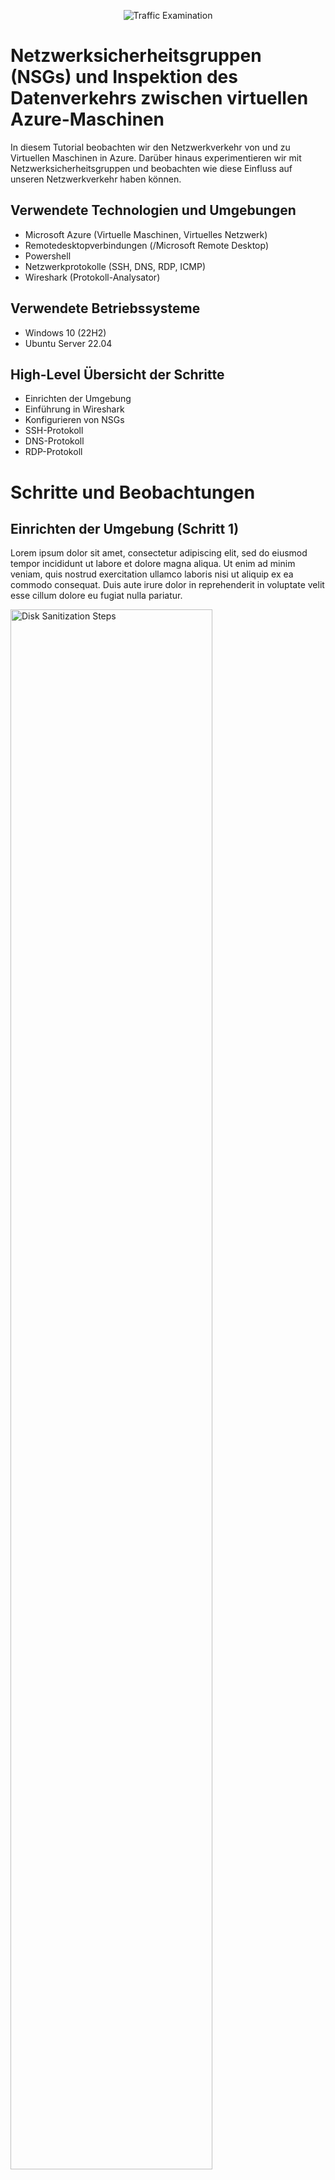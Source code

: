 <p align="center">
<img src="https://i.imgur.com/Ua7udoS.png" alt="Traffic Examination"/>
</p>

<h1>Netzwerksicherheitsgruppen (NSGs) und Inspektion des Datenverkehrs zwischen virtuellen Azure-Maschinen</h1>
In diesem Tutorial beobachten wir den Netzwerkverkehr von und zu Virtuellen Maschinen in Azure. Darüber hinaus experimentieren wir mit Netzwerksicherheitsgruppen und beobachten wie diese Einfluss auf unseren Netzwerkverkehr haben können.
<br />



<!-- NEW SECTION -->
<!-- NEW SECTION -->
<!-- NEW SECTION -->
<h2>Verwendete Technologien und Umgebungen</h2>

- Microsoft Azure (Virtuelle Maschinen, Virtuelles Netzwerk)
- Remotedesktopverbindungen (/Microsoft Remote Desktop)
- Powershell
- Netzwerkprotokolle (SSH, DNS, RDP, ICMP)
- Wireshark (Protokoll-Analysator)



<!-- NEW SECTION -->
<!-- NEW SECTION -->
<!-- NEW SECTION -->
<h2>Verwendete Betriebssysteme</h2>

- Windows 10 (22H2)
- Ubuntu Server 22.04



<!-- NEW SECTION -->
<!-- NEW SECTION -->
<!-- NEW SECTION -->
<h2>High-Level Übersicht der Schritte</h2>

- Einrichten der Umgebung
- Einführung in Wireshark
- Konfigurieren von NSGs
- SSH-Protokoll
- DNS-Protokoll
- RDP-Protokoll



<!-- NEW SECTION -->
<!-- NEW SECTION -->
<!-- NEW SECTION -->
<h1>Schritte und Beobachtungen</h1>



<!-- NEW SECTION -->
<!-- NEW SECTION -->
<!-- NEW SECTION -->
<h2>Einrichten der Umgebung (Schritt 1)</h2>
<p>
Lorem ipsum dolor sit amet, consectetur adipiscing elit, sed do eiusmod tempor incididunt ut labore et dolore magna aliqua. Ut enim ad minim veniam, quis nostrud exercitation ullamco laboris nisi ut aliquip ex ea commodo consequat. Duis aute irure dolor in reprehenderit in voluptate velit esse cillum dolore eu fugiat nulla pariatur.
</p>
<p>
<img src="https://i.imgur.com/DJmEXEB.png" height="80%" width="80%" alt="Disk Sanitization Steps"/>
</p>
<br />



<!-- NEW SECTION -->
<!-- NEW SECTION -->
<!-- NEW SECTION -->
<h2>Einführung in Wireshark (Schritt 2)</h2>
<p>
Zuerst verbinden wir uns mit der Virtuellen Windows-Maschine mithilfe von Remotedesktopverbindungen ( oder Microsoft Remote Desktop falls Ihr PC ein MacOS verwendet). Anschließend gehen wir ins Internet und installieren Wireshark[hier hyperlink:https://www.wireshark.org/#downloadLink], genauer den Windows x64 Installer. Öffnen Sie diesen nach erfolgreichen Download und starten Sie mit der Installation von Wireshark. Klicken Sie sich hierbei einfach durch und achten Sie bei dem Fenster "Packet Capture" darauf dass das Häckchen für "Install Npcap [Version]" gesetzt ist (s. Bild). Weil djnvajbfjhgvsdfjbnvsdf.......().
</p>
<p>
<img src="https://i.imgur.com/Y7XZwIT.png" height="80%" width="80%" alt="Disk Sanitization Steps"/>
</p>
<p>
<img src="https://i.imgur.com/bhSxeRF.png" height="80%" width="80%" alt="Disk Sanitization Steps"/>
</p>
<br />

<p>
Nach der Installation öffnen wir Wireshark und starten eine Packet-Capture, anders ausgedrückt fangen wir an, Datenpakete, die an und von unserer Virtuellen Windows Maschine gesendet werden, abzufangen. Den das ist Wireshark: judahbfuivsdazugvusidvgsdfgvsdfgfd...................(). Folge zum Starten einer Packet-Capture dem kommenden Bild.
</p>
<p>
<img src="https://i.imgur.com/rnUZQEP.png" height="80%" width="80%" alt="Disk Sanitization Steps"/>
</p>

<p>
Setzt sehen wir all die Pakete, die Wireshark abfängt und gibt uns Informationen über diese. Wie den Ursprung und das Ziel des Datenpakets oder auch Informationen über die verschiedenen Protokolle und Ports, bis hin zum physischen Medium, welches das Datenpaket auf seiner Reise durchläuft. Jegliche Kommunikation zwischen zwei Geräten über ein Netzwerk, sei es innerhalb des lokalen Netzwerks oder des Internets, lässt sich mithilfe des OSI-Modells erklären. Auch die links unten stehenden Informationen orientieren sich an diesem Modell, jedoch würde das erklären dieses Modell den Rahmen dieser Anleitung sprengen. Wir konzentrieren uns in dieser Anleitung lediglich auf die Quelle und das Ziel der Pakete.
</p>
<p>
<img src="https://i.imgur.com/eTFQfWX.png" height="80%" width="80%" alt="Disk Sanitization Steps"/>
</p>



<!-- NEW SECTION -->
<!-- NEW SECTION -->
<!-- NEW SECTION -->
<h2>Konfigurieren von NSGs (Schritt 3)</h2>
<p>
Bevor wir an den Netzwerksicherheitsgruppen der Virtuellen Maschinen schrauben müssen wir innerhalb unserer Windows-Maschine Powershell öffnen. Und das als Adminstrator. Das ist powershell:knfcjiasbgvugdsfbu...............(). 
</p>
<p>
<img src="https://i.imgur.com/1zmIHeW.png" height="80%" width="80%" alt="Disk Sanitization Steps"/>
</p>

<p>
Als nächstes wollen wir von unserer Windows-Maschine aus unsere Linux(/Ubuntu)-Maschine anpingen. Bei dem anpingen wird das ICMP-Protokoll verwendet: dakjnsvjubdfuvbsufdjbv...........(). Aber bei dem ganzen Spam in Wireshark ist es unwahrscheinlich, dass wir die Pakete mit unseren Augen erwischen. Also filtern wir erst den Datenverkehr in Wireshark. Da wir auf ping filtern wollen geben wir in die Zeile "icmp" ein und drücken Enter (s.Bild).
</p>
<p>
<img src="https://i.imgur.com/FGoj14r.png" height="80%" width="80%" alt="Disk Sanitization Steps"/>
</p>

<p>
Schon viel übersichtlicher! Jetzt pingen wir die Linux-Maschine an mittels Powershell. Gebe dazu "ping [private-IPv4_Addresse]" in Powershell ein. Die private-IPv4-Addresse deiner Linux-Maschine findest du, wenn du in Microsoft Azure zu den Virtuellen Maschinen navigierst und dann die Linux-Maschine anklickst (s. Bild). In meinem Fall habe ich die Maschine "LinuxVM" benannt und die IP-Addresse lautet 10.0.0.5.
</p>
<p>
<img src="https://i.imgur.com/cwCyYOR.png" height="80%" width="80%" alt="Disk Sanitization Steps"/>
</p>
<p>
<img src="https://i.imgur.com/sh2988e.png" height="80%" width="80%" alt="Disk Sanitization Steps"/>
</p>
<br />

<p>
Zurück in Wireshark sehen wir jetzt den Datenverkehr den wir mit unserem ping ausgelöst haben. Und wir sehen auch, dass es ein Erfolg war da wir einen Wechsel an Anfrage und Antwort sehen.
</p>
<p>
<img src="https://i.imgur.com/JVdADNz.png" height="80%" width="80%" alt="Disk Sanitization Steps"/>
</p>

<p>
Mit unserem jetzigen Grundwissen können wir anfangen die Netzwerksicherheitsgruppen zu konfigurieren. NSGs:jabvuiasbdfugvgasdfughauroghag.......(). Zuerst initialisieren wir einen dauerhaften ping an die Linux-Maschine ausgehend von unserer Windows-Maschine. Gebe erneut "ping [IP-Addresse]" ein und hänge diesmal ein " -t" dran.
</p>
<p>
<img src="https://i.imgur.com/LLPv3cr.png" height="80%" width="80%" alt="Disk Sanitization Steps"/>
</p>

<p>
In Microsoft Azure navigieren wir erneut zu unserer Linux-Maschine, unter "Netzwerk" auf "Netzwerkeinstellungen" und rechts auf den blauen Text neben "Netzwerksicherheitsgruppe". Links unter "Eingangssicherheitsregeln" wollen wir eine neue hinzufügen, die an die Maschine gesendete ICMP-Datenpakete blockt. Hierbei setzen wir die Zahl bei dem Kästchen "Priorität" auf 290. Es kann auch eine andere Zahl sein, hauptsache sie ist niedriger als 300. Der Name der Regel spielt keine Rolle.
</p>
<p>
<img src="https://i.imgur.com/CFb2yKl.png" height="80%" width="80%" alt="Disk Sanitization Steps"/>
</p>
<p>
<img src="https://i.imgur.com/49kEXi4.png" height="80%" width="80%" alt="Disk Sanitization Steps"/>
</p>

<p>
Beobachte jetzt in deiner Windows-Maschine den ping in Powershell und in Wireshark die Datenpakete. Anhand beider kannst du erkennen, das die Windows-Maschine immernoch versucht die Linux-Maschine anzupingen, sie aber keine Antwort ("reply") mehr von der Linux-Maschine bekommt: Die Linux-Maschine empfängt die Datenpakete. Aber da wir ping benutzen, werden die Pakete durch das ICMP-Protokoll geschleust, welches wir mit unserer selbst definierten Sicherheitsregel geblockt haben. Somit kommt es zu keiner Antwort mehr. 
</p>
<p>
<img src="https://i.imgur.com/EAVMyuU.png" height="80%" width="80%" alt="Disk Sanitization Steps"/>
</p>

<p>
Bevor wir zum nächsten Kapitel springen, löschen wir die Sicherheitsregel wieder und stellen sicher, dass in Wireshark und Powershell dei zwei Maschinen wieder normal mit einander kommunizieren, sprich dass die Linux-Maschine wieder antwortet. Anschließend stoppen wir den permanenten ping (Ctrl+C) und springen zum nächsten Kapitel.
</p>
<p>
<img src="https://i.imgur.com/r6ITvro.png" height="80%" width="80%" alt="Disk Sanitization Steps"/>
</p>



<!-- NEW SECTION -->
<!-- NEW SECTION -->
<!-- NEW SECTION -->
<h2>SSH-Protokoll (Schritt 4)</h2>
<p>
Bevor wir mit SSH weitermachen, starten wir die Packet-Capture neu, heißt Wiresharks Einträge zu den Datenpaketen, die wir filtern, werden gelöscht und es fängt von 0 an neue Datenpakete abzufangen. Drücke oben links auf die grüne Haiflosse und klicke "Continue without Saving". Merken Sie sich diesen Schritt und wiederholen Sie in beim Beginn jedes neues Kapitels.
</p>
<p>
<img src="https://i.imgur.com/tFQZxNX.png" height="80%" width="80%" alt="Disk Sanitization Steps"/>
</p>
<p>
<img src="https://i.imgur.com/hcBgoPL.png" height="80%" width="80%" alt="Disk Sanitization Steps"/>
</p>

<p>
Die letzte Vorbereitung dieses Kapitels besteht darin in Wireshark auf SSH zu filtern bevor wir anfangen eine Verbindung aufzubauen. Was SSH überhaupt ist erläutere ich im Verlauf dieses Kapitels. Zum Filtern oben in die Leiste "ssh" eingeben.
</p>
<p>
<img src="https://i.imgur.com/a0uOS5U.png" height="80%" width="80%" alt="Disk Sanitization Steps"/>
</p>

<p>
Nun werden wir von unserer Windows-Maschine aus uns in die Linux-VM "SSH-en". Gebe folgendes in Powershell ein: "ssh [Benutzername]@[Private-IPv4-Addresse]". Mit Benutzername ist nicht der Name der Linux-VM gemeint, sondern der Name des Benutzerkontos, welches Sie beim Erstellen der Maschine zusammen mit einem Passwort ausgesucht haben. Es ist der Name, den Sie bei Remotedesktopverbindungen als Benutzer angegeben haben (entsprechend der Windows-VM Benutzername) um die Verbindung aufzubauen, über die wir die ganze Zeit operieren. Anschließend fragt Powershell, ob Sie sich sicher sind mit dem herstellen einer Verbindung. Sie tippen "yes" und anschließend geben Sie das Passwort des Benutzerkontos ihrer Linux-VM ein. Achtung!: Wundern Sie sich beim eingeben des Passwortes nicht, dass keine Zeichen in Powershell erscheinen. Powershell versteckt die Eingabe, aber registriert ihren Input. Wenn es gelungen ist, sehen Sie als Verzeichnis nicht mehr ihre Windows-VM sondern die Daten Ihrer Linux-VM.
</p>
<p>
<img src="https://i.imgur.com/6kAsUE7.png" height="80%" width="80%" alt="Disk Sanitization Steps"/>
</p>

<p>
Tippen sie in Powershell ein was Sie wollen und beobachten Sie dabei den Datenverkehr in Wireshark. Was Sie tippen muss nicht Sinn ergeben, sprich es müssen keine Befehle sein oder sonstiges. Wie Sie sicherlich feststellen passiert, wenn sie nichts tippen, gar nichts. Sobald Sie anfangen in die Tastatur zu hämmern erscheint ein Spam in Wireshark. Das liegt an der Natur von SSH. SSH ist:jdbajhsbdvhjab fsdhivb afjhv....................(). Wireshark sehen Sie unsere Virtuellen Maschinen als jeweils Quelle und Ziel des Datenverkehrs und sehen, dass das Protokoll "SSHv2" verwendet wird.
</p>
<p>
<img src="https://i.imgur.com/1XCXYWG.png" height="80%" width="80%" alt="Disk Sanitization Steps"/>
</p>

<p>
Zum Schluss trennen wir wieder die Verbindung. Gebe "exit" in Powershell ein und schon ist es erledigt! Nun befinden Sie sich wieder innerhalb Ihrer Windows-VM.
</p>
<p>
<img src="https://i.imgur.com/1BSWF4Y.png" height="80%" width="80%" alt="Disk Sanitization Steps"/>
</p>
<br />



<!-- NEW SECTION -->
<!-- NEW SECTION -->
<!-- NEW SECTION -->
<h2>DNS-Protokoll (Schritt 5)</h2>
<p>
Anfangen beim "Domain Name System"(DNS) tun wir mit einem Neustart der Packet-Capture in Wireshark und das entsprechende filtern auf DNS. Das selbe Spiel wie davor, einfach "dns" in die Zeile oben eingeben.
</p>
<p>
<img src="https://i.imgur.com/0QMgxUI.png" height="80%" width="80%" alt="Disk Sanitization Steps"/>
</p>

<p>
DNS ist: dasfuijabsgjuhvbafsdjg....................(). Als Sie auf "dns" gefiltert haben, haben Sie höchstwahrscheinlich gesehen, dass Wireshark bereits Datnepakete auf dieser Route identifiziert hat. Um also DNS-Datenverkehr zu verursachen lassen wir uns in Powershell Namen von Webseiten, wie google.com oder netflix.com, in IP-Addressen übersetzen. Gebe "nslookup [webseite]" in Powershell ein. Als Beispiel gebe ich "nslookup google.com" ein. !Wichtig: Merke dir am besten vom letzten angezeigten Eintrag in Wireshark die Nummer links, damit du weißt ab welchem Datenpaket die nachfolgenden durch unseren Befehl ausgelöst wurden. Alternativ können wir auch einfach den Browser öffnen und anfangen zu googlen.
</p>
<p>
<img src="https://i.imgur.com/mXtqql9.png" height="80%" width="80%" alt="Disk Sanitization Steps"/>
</p>
<br />



<!-- NEW SECTION -->
<!-- NEW SECTION -->
<!-- NEW SECTION -->
<h2>RDP-Protokoll (Schritt 6)</h2>
<p>
zu guter letzt sprechen wi über "Remote Desktop Protocol", kurz RDP. Wie der Name verrät geht es hierbei um:nda sjkvbajshbvasbfvujd...................(). Tatsächlich, wie Sie eventuell bereits vermuten, nutzen wir schon die ganze Zeit. Nämlich die Verbindung zwischen unserem eigenen,physischen Rechner und der Windows-VM. Daher beinhaltet alles was wir in diesem Kapitel tun müssen nur das filtern nach RDP. !Achtung: Diesmal müssen wir den entsprechenden Port und nicht das Protokoll "rdp" eingeben. Das hat folgenden Grund: Wireshark muss das Protokoll erkennen, um es als "RDP" anzuzeigen. Wenn der Datenverkehr jedoch verschlüsselt ist (was bei modernen RDP-Verbindungen standardmäßig der Fall ist), kann Wireshark nicht in die Pakete hineinschauen, um sie als RDP zu identifizieren. Demnach geben wir in Wireshark "tcp.port == 3389" oben in die Zeile ein. Alle (fast alle) Protokolle wie SSH oder DNS oder auch RDP haben einen eigenen Port, eine Zahl wie 22 für SSH oder 3389 für RDP. Stellen Sie es sich wie folgt vor: Das Protokoll gibt die Handhabung über das Paket an, wenn es am Ziel angekommen ist. Dinge wie Formatierung der Daten, das Interpretieren der Daten, und vieles mehr. Der Port bezeichnet hierbei die Hausnummer an die das Paket zugestellt ist. Sprich an welche Anwendung und Zweck dieses Datenpaket geht. Das letzte Puzzlestück, das "tcp" ist unspezifisch zu unserem Kontext. Kurz, es bezieht sich auf die Weise, wie die Datenpakete versendet werden. Für unsere Intentionen irrelevant.
</p>
<p>
<img src="https://i.imgur.com/Kh5rgfb.png" height="80%" width="80%" alt="Disk Sanitization Steps"/>
</p>

<p>
Im Unterschied zu den anderen Protokollen, die wir uns angeguckt haben, hört es mit den Datenpaketen in Wireshark gar nicht auf. Ob wir eine Aktion ausführen, wie etwas schreiben, sei es in Powershell oder in Wireshark, oder nichts tun, Datenpakete werden immernoch versendet. Bei SSH haben wir ebenfalls Kontrolle über einen anderen Rechner genommen, aber nicht dauerhaften Austausch von Datenpaketen beobachtet. Warum ist das der Fall? Was ist der Unterschied? ykjnhgvjudsafbuj...............().
</p>
<br />

